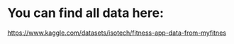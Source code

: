 # You can find all data here:

https://www.kaggle.com/datasets/isotech/fitness-app-data-from-myfitnes
